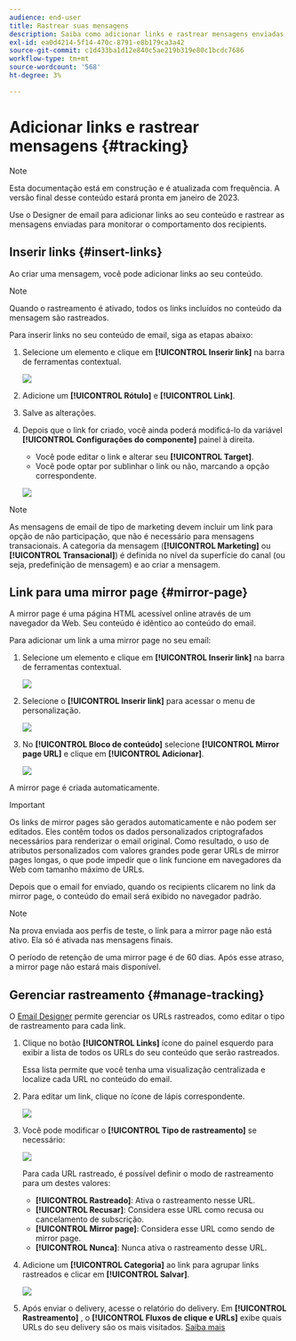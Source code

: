 ```yaml
---
audience: end-user
title: Rastrear suas mensagens
description: Saiba como adicionar links e rastrear mensagens enviadas
exl-id: ea0d4214-5f14-470c-8791-e8b179ca3a42
source-git-commit: c1d433ba1d12e840c5ae219b319e80c1bcdc7686
workflow-type: tm+mt
source-wordcount: '568'
ht-degree: 3%

---
```


# Adicionar links e rastrear mensagens {#tracking}

>[!NOTE]
>
>Esta documentação está em construção e é atualizada com frequência. A versão final desse conteúdo estará pronta em janeiro de 2023.

Use o Designer de email para adicionar links ao seu conteúdo e rastrear as mensagens enviadas para monitorar o comportamento dos recipients.

## Inserir links {#insert-links}

Ao criar uma mensagem, você pode adicionar links ao seu conteúdo.

>[!NOTE]
>
>Quando o rastreamento é ativado, todos os links incluídos no conteúdo da mensagem são rastreados.

Para inserir links no seu conteúdo de email, siga as etapas abaixo:

1. Selecione um elemento e clique em **[!UICONTROL Inserir link]** na barra de ferramentas contextual.

   ![](assets/message-tracking-insert-link.png)

1. Adicione um **[!UICONTROL Rótulo]** e **[!UICONTROL Link]**.

1. Salve as alterações.

1. Depois que o link for criado, você ainda poderá modificá-lo da variável **[!UICONTROL Configurações do componente]** painel à direita.

   * Você pode editar o link e alterar seu **[!UICONTROL Target]**.
   * Você pode optar por sublinhar o link ou não, marcando a opção correspondente.

   ![](assets/message-tracking-link-settings.png)

>[!NOTE]
>
>As mensagens de email de tipo de marketing devem incluir um link para opção de não participação, que não é necessário para mensagens transacionais. A categoria da mensagem (**[!UICONTROL Marketing]** ou **[!UICONTROL Transacional]**) é definida no nível da superfície do canal (ou seja, predefinição de mensagem) e ao criar a mensagem.

## Link para uma mirror page {#mirror-page}

A mirror page é uma página HTML acessível online através de um navegador da Web. Seu conteúdo é idêntico ao conteúdo do email.

Para adicionar um link a uma mirror page no seu email:

1. Selecione um elemento e clique em **[!UICONTROL Inserir link]** na barra de ferramentas contextual.

   ![](assets/message-tracking-mirror-page.png)

1. Selecione o **[!UICONTROL Inserir link]** para acessar o menu de personalização.

   ![](assets/message-tracking-mirror-page_2.png)

1. No **[!UICONTROL Bloco de conteúdo]** selecione **[!UICONTROL Mirror page URL]** e clique em **[!UICONTROL Adicionar]**.

   ![](assets/message-tracking-mirror-page_3.png)

A mirror page é criada automaticamente.

>[!IMPORTANT]
>
>Os links de mirror pages são gerados automaticamente e não podem ser editados. Eles contêm todos os dados personalizados criptografados necessários para renderizar o email original. Como resultado, o uso de atributos personalizados com valores grandes pode gerar URLs de mirror pages longas, o que pode impedir que o link funcione em navegadores da Web com tamanho máximo de URLs.

Depois que o email for enviado, quando os recipients clicarem no link da mirror page, o conteúdo do email será exibido no navegador padrão.

>[!NOTE]
>
>Na prova enviada aos perfis de teste, o link para a mirror page não está ativo. Ela só é ativada nas mensagens finais.

O período de retenção de uma mirror page é de 60 dias. Após esse atraso, a mirror page não estará mais disponível.

## Gerenciar rastreamento {#manage-tracking}

O [Email Designer](create-email-content.md) permite gerenciar os URLs rastreados, como editar o tipo de rastreamento para cada link.

1. Clique no botão **[!UICONTROL Links]** ícone do painel esquerdo para exibir a lista de todos os URLs do seu conteúdo que serão rastreados.

   Essa lista permite que você tenha uma visualização centralizada e localize cada URL no conteúdo do email.

1. Para editar um link, clique no ícone de lápis correspondente.

   ![](assets/message-tracking-edit-links.png)

1. Você pode modificar o **[!UICONTROL Tipo de rastreamento]** se necessário:

   ![](assets/message-tracking-edit-a-link.png)

   Para cada URL rastreado, é possível definir o modo de rastreamento para um destes valores:

   * **[!UICONTROL Rastreado]**: Ativa o rastreamento nesse URL.
   * **[!UICONTROL Recusar]**: Considera esse URL como recusa ou cancelamento de subscrição.
   * **[!UICONTROL Mirror page]**: Considera esse URL como sendo de mirror page.
   * **[!UICONTROL Nunca]**: Nunca ativa o rastreamento desse URL. <!--This information is saved: if the URL appears again in a future message, its tracking is automatically deactivated.-->

1. Adicione um **[!UICONTROL Categoria]** ao link para agrupar links rastreados e clicar em **[!UICONTROL Salvar]**.

   ![](assets/message-tracking-edit-a-link_2.png)

1. Após enviar o delivery, acesse o relatório do delivery. Em **[!UICONTROL Rastreamento]** , o **[!UICONTROL Fluxos de clique e URLs]** exibe quais URLs do seu delivery são os mais visitados. [Saiba mais](../reporting/reports.md)
